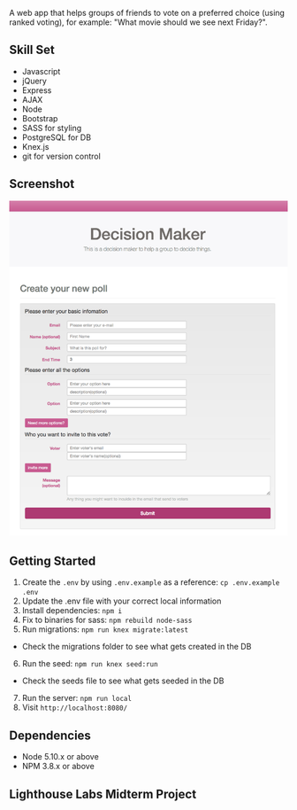A web app that helps groups of friends to vote on a preferred choice (using ranked voting), for example: "What movie should we see next Friday?".

## Skill Set
- Javascript
- jQuery
- Express
- AJAX
- Node
- Bootstrap
- SASS for styling
- PostgreSQL for DB
- Knex.js
- git for version control

## Screenshot

![Screenshot](screenshot.png)

## Getting Started

1. Create the `.env` by using `.env.example` as a reference: `cp .env.example .env`
2. Update the .env file with your correct local information
3. Install dependencies: `npm i`
4. Fix to binaries for sass: `npm rebuild node-sass`
5. Run migrations: `npm run knex migrate:latest`
  - Check the migrations folder to see what gets created in the DB
6. Run the seed: `npm run knex seed:run`
  - Check the seeds file to see what gets seeded in the DB
7. Run the server: `npm run local`
8. Visit `http://localhost:8080/`

## Dependencies

- Node 5.10.x or above
- NPM 3.8.x or above

## Lighthouse Labs Midterm Project
